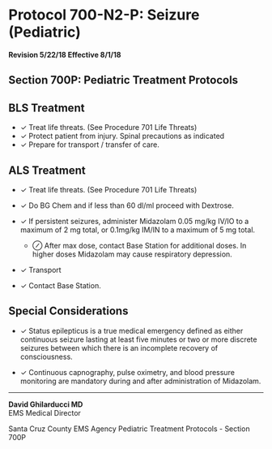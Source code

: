 # Protocol 700-N2-P: Seizure (Pediatric)

**Revision 5/22/18 Effective 8/1/18**

## Section 700P: Pediatric Treatment Protocols

## BLS Treatment

- ✓ Treat life threats. (See Procedure 701 Life Threats)
- ✓ Protect patient from injury. Spinal precautions as indicated
- ✓ Prepare for transport / transfer of care.

## ALS Treatment

- ✓ Treat life threats. (See Procedure 701 Life Threats)

- ✓ Do BG Chem and if less than 60 dl/ml proceed with Dextrose.

- ✓ If persistent seizures, administer Midazolam 0.05 mg/kg IV/IO to a maximum of 2 mg total, or 0.1mg/kg IM/IN to a maximum of 5 mg total.
  - ⊘ After max dose, contact Base Station for additional doses. In higher doses Midazolam may cause respiratory depression.

- ✓ Transport

- ✓ Contact Base Station.

## Special Considerations

- ✓ Status epilepticus is a true medical emergency defined as either continuous seizure lasting at least five minutes or two or more discrete seizures between which there is an incomplete recovery of consciousness.

- ✓ Continuous capnography, pulse oximetry, and blood pressure monitoring are mandatory during and after administration of Midazolam.

---

**David Ghilarducci MD**  
EMS Medical Director

Santa Cruz County EMS Agency Pediatric Treatment Protocols - Section 700P

